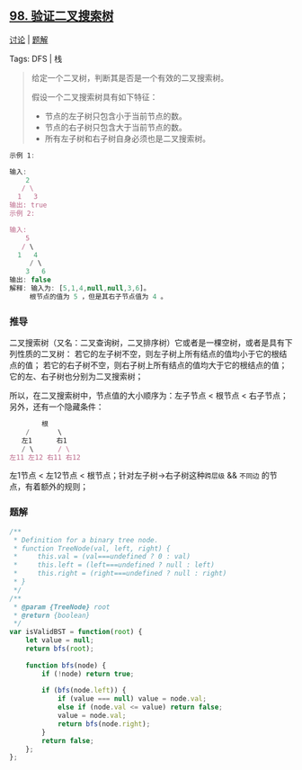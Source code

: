 ## [98. 验证二叉搜索树](https://leetcode-cn.com/problems/validate-binary-search-tree/)

[讨论](https://leetcode-cn.com/problems/validate-binary-search-tree/comments/) | [题解](https://leetcode-cn.com/problems/validate-binary-search-tree/solution/)

Tags: DFS | 栈

> 给定一个二叉树，判断其是否是一个有效的二叉搜索树。
>
> 假设一个二叉搜索树具有如下特征：
>
> - 节点的左子树只包含小于当前节点的数。
> - 节点的右子树只包含大于当前节点的数。
> - 所有左子树和右子树自身必须也是二叉搜索树。

```js
示例 1:

输入:
    2
   / \
  1   3
输出: true
示例 2:

输入:
    5
   / \
  1   4
     / \
    3   6
输出: false
解释: 输入为: [5,1,4,null,null,3,6]。
     根节点的值为 5 ，但是其右子节点值为 4 。
```

### 推导
二叉搜索树（又名：二叉查询树，二叉排序树）它或者是一棵空树，或者是具有下列性质的二叉树： 若它的左子树不空，则左子树上所有结点的值均小于它的根结点的值； 若它的右子树不空，则右子树上所有结点的值均大于它的根结点的值； 它的左、右子树也分别为二叉搜索树；

所以，在二叉搜索树中，节点值的大小顺序为：左子节点 < 根节点 < 右子节点；另外，还有一个隐藏条件：
```js
        根
    /       \
   左1      右1
   / \      / \
左11 左12 右11 右12
```
左1节点 < 左12节点 < 根节点；针对左子树->右子树这种`跨层级` && `不同边` 的节点，有着额外的规则；

### 题解
```js
/**
 * Definition for a binary tree node.
 * function TreeNode(val, left, right) {
 *     this.val = (val===undefined ? 0 : val)
 *     this.left = (left===undefined ? null : left)
 *     this.right = (right===undefined ? null : right)
 * }
 */
/**
 * @param {TreeNode} root
 * @return {boolean}
 */
var isValidBST = function(root) {
    let value = null;
    return bfs(root);
    
    function bfs(node) {
        if (!node) return true;
        
        if (bfs(node.left)) {
            if (value === null) value = node.val;
            else if (node.val <= value) return false;
            value = node.val;
            return bfs(node.right);
        }
        return false;
    };
};
```
